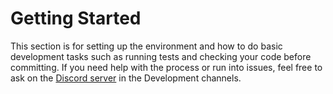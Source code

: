 # Getting Started

This section is for setting up the environment and how to do basic development tasks such as running
tests and checking your code before committing. If you need help with the process or run into
issues, feel free to ask on the [Discord server](https://discord.gg/uPEBbYYDB6) in the Development
channels.
